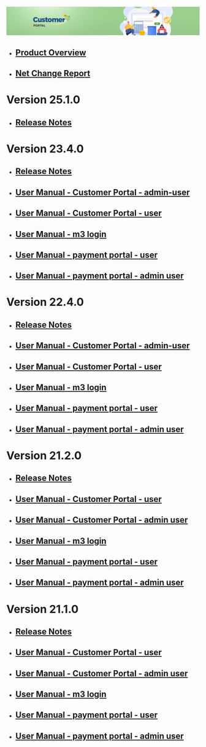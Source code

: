 ![LeanSwift Customer Portal](/Customerportal/src/images/customer-portal/front-end-user/CP_banner.jpg)

- ## [Product Overview](customer-portal/21.1.0/overview-customer-portal.md)

- ## [Net Change Report](net-change-report.md)

# Version 25.1.0

- ## [Release Notes](customer-portal/25.1.0/release-notes-customer-portal.md)
  
# Version 23.4.0

- ## [Release Notes](customer-portal/23.4.0/release-notes-customer-portal.md)

- ## [User Manual - Customer Portal - admin-user](customer-portal/23.4.0/usermanual-customerportal-admin-user.md)

- ## [User Manual - Customer Portal - user](customer-portal/23.4.0/usermanual-customerportal-user.md)

- ## [User Manual - m3 login](add-ons/m3-login/usermanual-m3-login-23.4.0.md)

- ## [User Manual - payment portal - user](add-ons/payment-portal/usermanual-paymentportal-23.4.0-user.md)

- ## [User Manual -  payment portal - admin user](add-ons/payment-portal/usermanual-paymentportal-23.4.0-admin-user.md)

# Version 22.4.0 

- ## [Release Notes](customer-portal/22.4.0/release-notes-customer-portal.md)

- ## [User Manual - Customer Portal - admin-user](customer-portal/22.4.0/usermanual-customerportal-admin-user.md)

- ## [User Manual - Customer Portal - user](customer-portal/22.4.0/usermanual-customerportal-user.md)

- ## [User Manual - m3 login](add-ons/m3-login/usermanual-m3-login-22.4.0.md)

- ## [User Manual - payment portal - user](add-ons/payment-portal/usermanual-paymentportal-22.4.0-user.md)

- ## [User Manual -  payment portal - admin user](add-ons/payment-portal/usermanual-paymentportal-22.4.0-admin-user.md)


# Version 21.2.0

- ## [Release Notes](customer-portal/21.2.0/release-notes-customer-portal.md)

- ## [User Manual - Customer Portal - user](customer-portal/21.2.0/usermanual-customerportal-user.md)

- ## [User Manual - Customer Portal - admin user](customer-portal/21.2.0/usermanual-customerportal-admin-user.md)

- ## [User Manual - m3 login](add-ons/m3-login/usermanual-m3-login.md)

- ## [User Manual - payment portal - user](add-ons/payment-portal/usermanual-paymentportal-user.md)

- ## [User Manual - payment portal - admin user](add-ons/payment-portal/usermanual-paymentportal-admin-user.md)



# Version 21.1.0

- ## [Release Notes](customer-portal/21.1.0/release-notes-customer-portal.md)

- ## [User Manual - Customer Portal - user](customer-portal/21.1.0/usermanual-customerportal-user.md)

- ## [User Manual - Customer Portal - admin user](customer-portal/21.1.0/usermanual-customerportal-admin-user.md)

- ## [User Manual - m3 login](add-ons/m3-login/usermanual-m3-login.md)

- ## [User Manual - payment portal - user](add-ons/payment-portal/usermanual-paymentportal-user.md)

- ## [User Manual - payment portal - admin user](add-ons/payment-portal/usermanual-paymentportal-admin-user.md)


